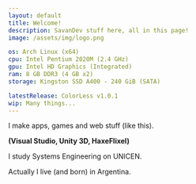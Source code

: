 ```yaml
---
layout: default
title: Welcome!
description: SavanDev stuff here, all in this page!
image: /assets/img/logo.png

os: Arch Linux (x64)
cpu: Intel Pentium 2020M (2.4 GHz)
gpu: Intel HD Graphics (Integrated)
ram: 8 GB DDR3 (4 GB x2)
storage: Kingston SSD A400 - 240 GiB (SATA)

latestRelease: ColorLess v1.0.1 
wip: Many things...
---
```

I make apps, games and web stuff (like this).

**(Visual Studio, Unity 3D, HaxeFlixel)**

I study Systems Engineering on UNICEN.

Actually I live (and born) in Argentina.
